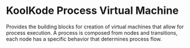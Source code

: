 # KoolKode Process Virtual Machine

Provides the building blocks for creation of virtual machines that allow for process execution. A process
is composed from nodes and transitions, each node has a specific behavior that determines process flow.
